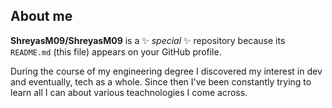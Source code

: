 ## About me

**ShreyasM09/ShreyasM09** is a ✨ _special_ ✨ repository because its `README.md` (this file) appears on your GitHub profile.

During the course of my engineering degree I discovered my interest in dev and eventually, tech as a whole. Since then I've been constantly trying to learn all I can about various teachnologies I come across.
